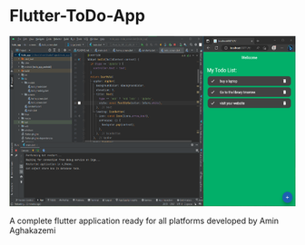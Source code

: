 # Flutter-ToDo-App
<p align="center">
  <a href="#">
    <img src="image1.png" height="300px">
  </a>
</p>
A complete flutter application ready for all platforms developed by Amin Aghakazemi
